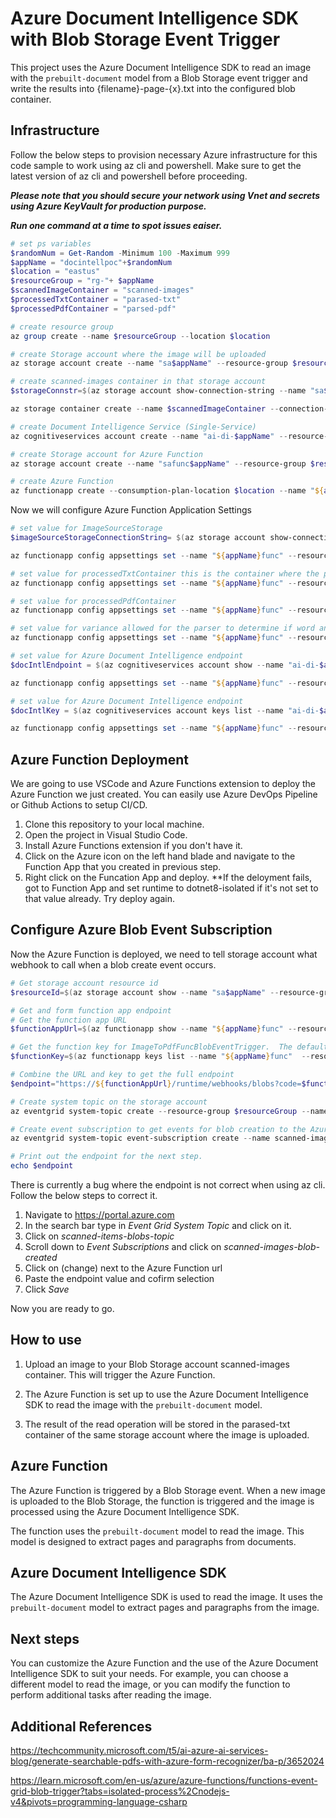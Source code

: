 # Azure Document Intelligence SDK with Blob Storage Event Trigger

This project uses the Azure Document Intelligence SDK to read an image with the `prebuilt-document` model from a Blob Storage event trigger and write the results into {filename}-page-{x}.txt into the configured blob container.

## Infrastructure
Follow the below steps to provision necessary Azure infrastructure for this code sample to work using az cli and powershell.
Make sure to get the latest version of az cli and powershell before proceeding.

___Please note that you should secure your network using Vnet and secrets using Azure KeyVault for production purpose.___

___Run one command at a time to spot issues eaiser.___

```powershell
# set ps variables
$randomNum = Get-Random -Minimum 100 -Maximum 999
$appName = "docintellpoc"+$randomNum
$location = "eastus"
$resourceGroup = "rg-"+ $appName
$scannedImageContainer = "scanned-images"
$processedTxtContainer = "parased-txt"
$processedPdfContainer = "parsed-pdf"

# create resource group
az group create --name $resourceGroup --location $location

# create Storage account where the image will be uploaded
az storage account create --name "sa$appName" --resource-group $resourceGroup --location $location --sku Standard_LRS --allow-blob-public-access false

# create scanned-images container in that storage account
$storageConnstr=$(az storage account show-connection-string --name "sa$appName" --resource-group $resourceGroup --output tsv --query connectionString)

az storage container create --name $scannedImageContainer --connection-string $storageConnstr

# create Document Intelligence Service (Single-Service)
az cognitiveservices account create --name "ai-di-$appName" --resource-group $resourceGroup --kind FormRecognizer --sku S0 --location $location --assign-identity --custom-domain "ai-di-$appName"  --yes

# create Storage account for Azure Function
az storage account create --name "safunc$appName" --resource-group $resourceGroup --location $location --sku Standard_LRS --allow-blob-public-access false 

# create Azure Function
az functionapp create --consumption-plan-location $location --name "${appName}func" --os-type Windows --resource-group $resourceGroup --functions-version 4 --runtime dotnet-isolated --runtime-version 8 --storage-account "safunc$appName" 

```

Now we will configure Azure Function Application Settings

```powershell
# set value for ImageSourceStorage
$imageSourceStorageConnectionString= $(az storage account show-connection-string --name "sa$appName" --resource-group $resourceGroup --output tsv --query connectionString)

az functionapp config appsettings set --name "${appName}func" --resource-group $resourceGroup --settings "ImageSourceStorage=$imageSourceStorageConnectionString"

# set value for processedTxtContainer this is the container where the processed txt file is storaged as filename-{txt}-{pageNumber}.txt
az functionapp config appsettings set --name "${appName}func" --resource-group $resourceGroup --settings "ProcessedTxtContainer=$processedTxtContainer"

# set value for processedPdfContainer
az functionapp config appsettings set --name "${appName}func" --resource-group $resourceGroup --settings "ProcessedPdfContainer=$processedPdfContainer"

# set value for variance allowed for the parser to determine if word and word+1 is on the same line based on y position
az functionapp config appsettings set --name "${appName}func" --resource-group $resourceGroup --settings "AllowedVarianceOnSingleLineCalculation=0.02"

# set value for Azure Document Intelligence endpoint
$docIntlEndpoint = $(az cognitiveservices account show --name "ai-di-$appName" --resource-group $resourceGroup --output tsv --query properties.endpoint)

az functionapp config appsettings set --name "${appName}func" --resource-group $resourceGroup --settings "AzureDocumentIntelligenceEndpoint=$docIntlEndpoint"

# set value for Azure Document Intelligence endpoint
$docIntlKey = $(az cognitiveservices account keys list --name "ai-di-$appName" --resource-group $resourceGroup --output tsv --query key1)

az functionapp config appsettings set --name "${appName}func" --resource-group $resourceGroup --settings "AzureDocumentIntelligenceKey=$docIntlKey"

```

## Azure Function Deployment 
We are going to use VSCode and Azure Functions extension to deploy the Azure Function we just created.  You can easily use Azure DevOps Pipeline or Github Actions to setup CI/CD.

1. Clone this repository to your local machine.
2. Open the project in Visual Studio Code.
3. Install Azure Functions extension if you don't have it.
4. Click on the Azure icon on the left hand blade and navigate to the Function App that you created in previous step.
5. Right click on the Funcation App and deploy. 
**If the deloyment fails, got to Function App and set runtime to dotnet8-isolated if it's not set to that value already.  Try deploy again.

## Configure Azure Blob Event Subscription
Now the Azure Function is deployed, we need to tell storage account what webhook to call when a blob create event occurs.

```powershell
# Get storage account resource id
$resourceId=$(az storage account show --name "sa$appName" --resource-group $resourceGroup --query id -o tsv)

# Get and form function app endpoint
# Get the function app URL
$functionAppUrl=$(az functionapp show --name "${appName}func" --resource-group $resourceGroup --query defaultHostName -o tsv)

# Get the function key for ImageToPdfFuncBlobEventTrigger.  The default key name is default.
$functionKey=$(az functionapp keys list --name "${appName}func"  --resource-group $resourceGroup -o tsv --query systemKeys)

# Combine the URL and key to get the full endpoint
$endpoint="https://${functionAppUrl}/runtime/webhooks/blobs?code=$functionKey&functionName=Host.Functions.ImageToPdfFuncBlobEventTrigger"

# Create system topic on the storage account
az eventgrid system-topic create --resource-group $resourceGroup --name scanned-items-blobs-topic --location $location --topic-type Microsoft.Storage.StorageAccounts --source $resourceId

# Create event subscription to get events for blob creation to the Azure Functions
az eventgrid system-topic event-subscription create --name scanned-images-blob-created --system-topic-name scanned-items-blobs-topic --endpoint-type "WebHook" --resource-group $resourceGroup --subject-begins-with "/blobServices/default/containers/scanned-images/" --included-event-types "Microsoft.Storage.BlobCreated" --enable-advanced-filtering-on-arrays true --endpoint $endpoint

# Print out the endpoint for the next step.
echo $endpoint

```

There is currently a bug where the endpoint is not correct when using az cli.  Follow the below steps to correct it.
1. Navigate to https://portal.azure.com
2. In the search bar type in _Event Grid System Topic_ and click on it.
3. Click on _scanned-items-blobs-topic_
4. Scroll down to _Event Subscriptions_ and click on _scanned-images-blob-created_
5. Click on (change) next to the Azure Function url
6. Paste the endpoint value and cofirm selection
7. Click _Save_

Now you are ready to go.

## How to use

1. Upload an image to your Blob Storage account scanned-images container. This will trigger the Azure Function.

2. The Azure Function is set up to use the Azure Document Intelligence SDK to read the image with the `prebuilt-document` model.

3. The result of the read operation will be stored in the parased-txt container of the same storage account where the image is uploaded.

## Azure Function

The Azure Function is triggered by a Blob Storage event. When a new image is uploaded to the Blob Storage, the function is triggered and the image is processed using the Azure Document Intelligence SDK.

The function uses the `prebuilt-document` model to read the image. This model is designed to extract pages and paragraphs from documents.

## Azure Document Intelligence SDK

The Azure Document Intelligence SDK is used to read the image. It uses the `prebuilt-document` model to extract pages and paragraphs from the image.

## Next steps

You can customize the Azure Function and the use of the Azure Document Intelligence SDK to suit your needs. For example, you can choose a different model to read the image, or you can modify the function to perform additional tasks after reading the image.

## Additional References
https://techcommunity.microsoft.com/t5/ai-azure-ai-services-blog/generate-searchable-pdfs-with-azure-form-recognizer/ba-p/3652024

https://learn.microsoft.com/en-us/azure/azure-functions/functions-event-grid-blob-trigger?tabs=isolated-process%2Cnodejs-v4&pivots=programming-language-csharp

